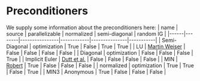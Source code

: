 # Preconditioners 
We supply some information about the preconditioners here:
| name | source | parallelizable | normalized | semi-diagonal | random IG |
|------|--------|----------------|------------|---------------|-----------|
| Semi-Diagonal | optimization | True | False | True | True |
| LU | [Martin Weiser](https://doi.org/10.1007/s10543-014-0540-y) | False | False | False | False |
| Diagonal | optimization | False | False | False | True |
| Implicit Euler | [Dutt et al.](https://doi.org/10.1023/A:1022338906936) | False | False | False | False |
| MIN | [Robert](https://doi.org/10.1007/s00791-018-0298-x) | True | False | False | False |
| normalized | optimization | True | True | False | True |
| MIN3 | Anonymous | True | False | False | False |
